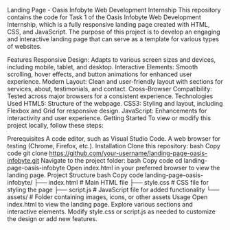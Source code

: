 Landing Page - Oasis Infobyte Web Development Internship This repository contains the code for Task 1 of the Oasis Infobyte Web Development Internship, which is a fully responsive landing page created with HTML, CSS, and JavaScript. The purpose of this project is to develop an engaging and interactive landing page that can serve as a template for various types of websites.

Features Responsive Design: Adapts to various screen sizes and devices, including mobile, tablet, and desktop. Interactive Elements: Smooth scrolling, hover effects, and button animations for enhanced user experience. Modern Layout: Clean and user-friendly layout with sections for services, about, testimonials, and contact. Cross-Browser Compatibility: Tested across major browsers for a consistent experience. Technologies Used HTML5: Structure of the webpage. CSS3: Styling and layout, including Flexbox and Grid for responsive design. JavaScript: Enhancements for interactivity and user experience. Getting Started To view or modify this project locally, follow these steps:

Prerequisites A code editor, such as Visual Studio Code. A web browser for testing (Chrome, Firefox, etc.). Installation Clone this repository: bash Copy code git clone https://github.com/your-username/landing-page-oasis-infobyte.git Navigate to the project folder: bash Copy code cd landing-page-oasis-infobyte Open index.html in your preferred browser to view the landing page. Project Structure bash Copy code landing-page-oasis-infobyte/ ├── index.html # Main HTML file ├── style.css # CSS file for styling the page ├── script.js # JavaScript file for added functionality └── assets/ # Folder containing images, icons, or other assets Usage Open index.html to view the landing page. Explore various sections and interactive elements. Modify style.css or script.js as needed to customize the design or add new features.
